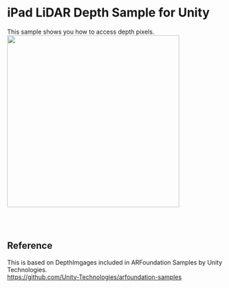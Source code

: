 # iPad LiDAR Depth Sample for Unity
 This sample shows you how to access depth pixels.<br>
 <img src="https://github.com/TakashiYoshinaga/iPad-LiDAR-Depth-Sample/blob/master/images/capture.png?raw=true" width=400></img>
 
 <br><br>
 ## Reference
 This is based on DepthImgages included in ARFoundation Samples by Unity Technologies.<br>
 https://github.com/Unity-Technologies/arfoundation-samples
